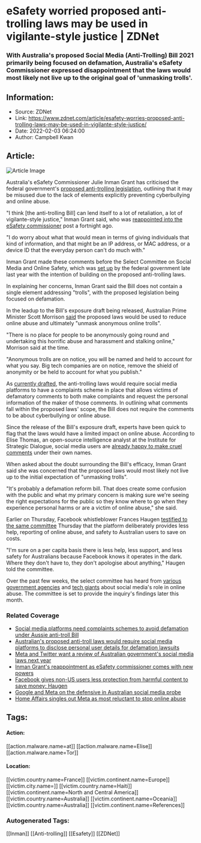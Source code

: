 # eSafety worried proposed anti-trolling laws may be used in vigilante-style justice | ZDNet
### With Australia's proposed Social Media (Anti-Trolling) Bill 2021 primarily being focused on defamation, Australia's eSafety Commissioner expressed disappointment that the laws would most likely not live up to the original goal of 'unmasking trolls'.

## Information:
+ Source: ZDNet
+ Link: https://www.zdnet.com/article/esafety-worries-proposed-anti-trolling-laws-may-be-used-in-vigilante-style-justice/
+ Date: 2022-02-03 06:24:00
+ Author: Campbell Kwan


## Article:
![Article Image](https://www.zdnet.com/a/img/resize/5618f4d4599c45053ab29d1e7ab36788a5f4871b/2021/04/23/082f0657-50f2-4c6a-bf41-ad5d10232d23/social-media.jpg?width=770&height=578&fit=crop&auto=webp)

Australia's eSafety Commissioner Julie Inman Grant has criticised the federal government's [proposed anti-trolling legislation](https://www.zdnet.com/article/australians-proposed-anti-troll-laws-want-to-require-social-media-platforms-to-collect-personal-details-of-users/), outlining that it may be misused due to the lack of elements explicitly preventing cyberbullying and online abuse. 

"I think [the anti-trolling Bill] can lend itself to a lot of retaliation, a lot of vigilante-style justice," Inman Grant said, who was [reappointed into the eSafety commissioner](https://www.zdnet.com/article/inman-grants-reappointment-as-australian-esafety-commissioner-comes-with-new-powers/) post a fortnight ago. 

"I do worry about what that would mean in terms of giving individuals that kind of information, and that might be an IP address, or MAC address, or a device ID that the everyday person can't do much with." 

Inman Grant made these comments before the Select Committee on Social Media and Online Safety, which was [set up](https://www.zdnet.com/article/australia-to-launch-federal-probe-into-big-tech-and-the-toxic-material-on-their-platforms/) by the federal government late last year with the intention of building on the proposed anti-trolling laws. 

In explaining her concerns, Inman Grant said the Bill does not contain a single element addressing "trolls", with the proposed legislation being focused on defamation. 

In the leadup to the Bill's exposure draft being released, Australian Prime Minister Scott Morrison [said](https://www.zdnet.com/article/scott-morrison-says-social-media-platforms-are-publishers-if-unwilling-to-identify-users/) the proposed laws would be used to reduce online abuse and ultimately "unmask anonymous online trolls". 

"There is no place for people to be anonymously going round and undertaking this horrific abuse and harassment and stalking online," Morrison said at the time. 






"Anonymous trolls are on notice, you will be named and held to account for what you say. Big tech companies are on notice, remove the shield of anonymity or be held to account for what you publish." 

As [currently drafted](https://www.zdnet.com/article/australias-anti-troll-bill-wants-mandatory-complaints-scheme-for-social-media-platforms/), the anti-trolling laws would require social media platforms to have a complaints scheme in place that allows victims of defamatory comments to both make complaints and request the personal information of the maker of those comments. In outlining what comments fall within the proposed laws' scope, the Bill does not require the comments to be about cyberbullying or online abuse. 

Since the release of the Bill's exposure draft, experts have been quick to flag that the laws would have a limited impact on online abuse. According to Elise Thomas, an open-source intelligence analyst at the Institute for Strategic Dialogue, social media users are [already happy to make cruel comments](https://www.zdnet.com/article/calls-to-id-social-media-users-is-just-another-morrison-government-rush-job/) under their own names. 

When asked about the doubt surrounding the Bill's efficacy, Inman Grant said she was concerned that the proposed laws would most likely not live up to the initial expectation of "unmasking trolls".

"It's probably a defamation reform bill. That does create some confusion with the public and what my primary concern is making sure we're seeing the right expectations for the public so they know where to go when they experience personal harms or are a victim of online abuse," she said. 

Earlier on Thursday, Facebook whistleblower Frances Haugen [testified to the same committee](https://www.zdnet.com/article/facebook-gives-non-us-users-less-protection-from-harmful-content-to-save-money-haugen/) Thursday that the platform deliberately provides less help, reporting of online abuse, and safety to Australian users to save on costs. 

"I'm sure on a per capita basis there is less help, less support, and less safety for Australians because Facebook knows it operates in the dark. Where they don't have to, they don't apologise about anything," Haugen told the committee. 

Over the past few weeks, the select committee has heard from [various government agencies](https://www.zdnet.com/article/home-affairs-singles-out-meta-as-most-reluctant-to-stop-online-abuse/) and [tech giants](https://www.zdnet.com/article/google-and-meta-on-the-defensive-in-aussie-federal-social-media-probe/) about social media's role in online abuse. The committee is set to provide the inquiry's findings later this month. 

### Related Coverage

* [Social media platforms need complaints schemes to avoid defamation under Aussie anti-troll Bill](/article/australias-anti-troll-bill-wants-mandatory-complaints-scheme-for-social-media-platforms/)
* [Australian's proposed anti-troll laws would require social media platforms to disclose personal user details for defamation lawsuits](/article/australians-proposed-anti-troll-laws-want-to-require-social-media-platforms-to-collect-personal-details-of-users/)
* [Meta and Twitter want a review of Australian government's social media laws next year](/article/meta-and-twitter-want-a-review-of-australian-governments-social-media-laws-next-year/)
* [Inman Grant's reappointment as eSafety commissioner comes with new powers](/article/inman-grants-reappointment-as-australian-esafety-commissioner-comes-with-new-powers/)
* [Facebook gives non-US users less protection from harmful content to save money: Haugen](/article/facebook-gives-non-us-users-less-protection-from-harmful-content-to-save-money-haugen/)
* [Google and Meta on the defensive in Australian social media probe](/article/google-and-meta-on-the-defensive-in-aussie-federal-social-media-probe/)
* [Home Affairs singles out Meta as most reluctant to stop online abuse](/article/home-affairs-singles-out-meta-as-most-reluctant-to-stop-online-abuse/)





## Tags:

#### Action:
[[action.malware.name=at]] [[action.malware.name=Elise]] [[action.malware.name=Tor]]

#### Location:
[[victim.country.name=France]] [[victim.continent.name=Europe]] [[victim.city.name=]] [[victim.country.name=Haiti]] [[victim.continent.name=North and Central America]] [[victim.country.name=Australia]] [[victim.continent.name=Oceania]] [[victim.country.name=Australia]] [[victim.continent.name=References]]

### Autogenerated Tags:
[[Inman]] [[Anti-trolling]] [[Esafety]] [[ZDNet]]

